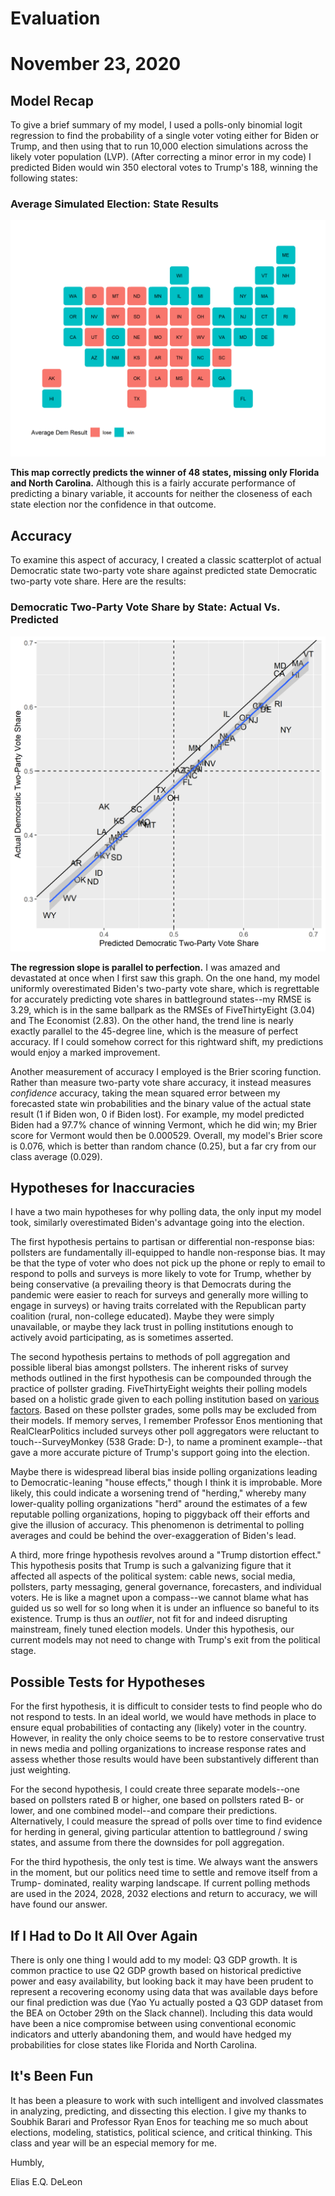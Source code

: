 # Evaluation

# November 23, 2020



## Model Recap


To give a brief summary of my model, I used a polls-only binomial logit
regression to find the probability of a single voter voting either for Biden or
Trump, and then using that to run 10,000 election simulations across the likely
voter population (LVP). (After correcting a minor error in my code) I predicted
Biden would win 350 electoral votes to Trump's 188, winning the following states:


### Average Simulated Election: State Results

![Average Election](../figures/eval/avg_elxn.png)


**This map correctly predicts the winner of 48 states, missing only Florida**
**and North Carolina.** Although this is a fairly accurate performance of
predicting a binary variable, it accounts for neither the closeness of each state
election nor the confidence in that outcome.



## Accuracy


To examine this aspect of accuracy, I created a classic scatterplot of actual
Democratic state two-party vote share against predicted state Democratic
two-party vote share. Here are the results:


### Democratic Two-Party Vote Share by State: Actual Vs. Predicted

![Actual Against Predicted](../figures/eval/act_pred_scatter.png)


**The regression slope is parallel to perfection.** I was amazed and devastated
at once when I first saw this graph. On the one hand, my model uniformly
overestimated Biden's two-party vote share, which is regrettable for accurately
predicting vote shares in battleground states--my RMSE is 3.29, which is in
the same ballpark as the RMSEs of FiveThirtyEight (3.04) and The Economist
(2.83). On the other hand, the trend line is nearly exactly parallel to the
45-degree line, which is the measure of perfect accuracy. If I could somehow
correct for this rightward shift, my predictions would enjoy a marked
improvement.

Another measurement of accuracy I employed is the Brier scoring function. Rather
than measure two-party vote share accuracy, it instead measures *confidence*
accuracy, taking the mean squared error between my forecasted state win
probabilities and the binary value of the actual state result (1 if Biden won,
0 if Biden lost). For example, my model predicted Biden had a 97.7% chance of
winning Vermont, which he did win; my Brier score for Vermont would then be
0.000529. Overall, my model's Brier score is 0.076, which is better than random
chance (0.25), but a far cry from our class average (0.029).



## Hypotheses for Inaccuracies


I have a two main hypotheses for why polling data, the only input my model took,
similarly overestimated Biden's advantage going into the election.

The first hypothesis pertains to partisan or differential non-response bias:
pollsters are fundamentally ill-equipped to handle non-response bias. It may be
that the type of voter who does not pick up the phone or reply to email to
respond to polls and surveys is more likely to vote for Trump, whether by being
conservative (a prevailing theory is that Democrats during the pandemic were
easier to reach for surveys and generally more willing to engage in surveys) or
having traits correlated with the Republican party coalition (rural, non-college
educated). Maybe they were simply unavailable, or maybe they lack trust in
polling institutions enough to actively avoid participating, as is sometimes
asserted.

The second hypothesis pertains to methods of poll aggregation and possible
liberal bias amongst pollsters. The inherent risks of survey methods outlined in
the first hypothesis can be compounded through the practice of pollster grading.
FiveThirtyEight weights their polling models based on a holistic grade given to
each polling institution based on [various factors](https://fivethirtyeight.com/features/how-fivethirtyeight-calculates-pollster-ratings/).
Based on these pollster grades, some polls may be excluded from their models. If
memory serves, I remember Professor Enos mentioning that RealClearPolitics
included surveys other poll aggregators were reluctant to touch--SurveyMonkey
(538 Grade: D-), to name a prominent example--that gave a more accurate picture
of Trump's support going into the election.

Maybe there is widespread liberal bias inside polling organizations leading to
Democratic-leaning "house effects," though I think it is improbable. More
likely, this could indicate a worsening trend of "herding," whereby many
lower-quality polling organizations "herd" around the estimates of a few
reputable polling organizations, hoping to piggyback off their efforts and give
the illusion of accuracy. This phenomenon is detrimental to polling averages and
could be behind the over-exaggeration of Biden's lead.

A third, more fringe hypothesis revolves around a "Trump distortion effect."
This hypothesis posits that Trump is such a galvanizing figure that it affected
all aspects of the political system: cable news, social media, pollsters,
party messaging, general governance, forecasters, and individual voters. He is
like a magnet upon a compass--we cannot blame what has guided us so well for so
long when it is under an influence so baneful to its existence. Trump is thus an
*outlier*, not fit for and indeed disrupting mainstream, finely tuned election
models. Under this hypothesis, our current models may not need to change with
Trump's exit from the political stage.



## Possible Tests for Hypotheses


For the first hypothesis, it is difficult to consider tests to find people who
do not respond to tests. In an ideal world, we would have methods in place to
ensure equal probabilities of contacting any (likely) voter in the country.
However, in reality the only choice seems to be to restore conservative trust in
news media and polling organizations to increase response rates and assess
whether those results would have been substantively different than just
weighting.

For the second hypothesis, I could create three separate models--one based on
pollsters rated B or higher, one based on pollsters rated B- or lower, and one
combined model--and compare their predictions. Alternatively, I could measure
the spread of polls over time to find evidence for herding in general, giving
particular attention to battleground / swing states, and assume from there the
downsides for poll aggregation.

For the third hypothesis, the only test is time. We always want the answers in
the moment, but our politics need time to settle and remove itself from a Trump-
dominated, reality warping landscape. If current polling methods are used in
the 2024, 2028, 2032 elections and return to accuracy, we will have found our
answer.



## If I Had to Do It All Over Again


There is only one thing I would add to my model: Q3 GDP growth. It is common
practice to use Q2 GDP growth based on historical predictive power and easy
availability, but looking back it may have been prudent to represent a
recovering economy using data that was available days before our final
prediction was due (Yao Yu actually posted a Q3 GDP dataset from the BEA on
October 29th on the Slack channel). Including this data would have been a nice
compromise between using conventional economic indicators and utterly abandoning
them, and would have hedged my probabilities for close states like Florida and
North Carolina.



## It's Been Fun


It has been a pleasure to work with such intelligent and involved classmates in
analyzing, predicting, and dissecting this election. I give my thanks to Soubhik
Barari and Professor Ryan Enos for teaching me so much about elections,
modeling, statistics, political science, and critical thinking. This class and
year will be an especial memory for me.



Humbly,

Elias E.Q. DeLeon
